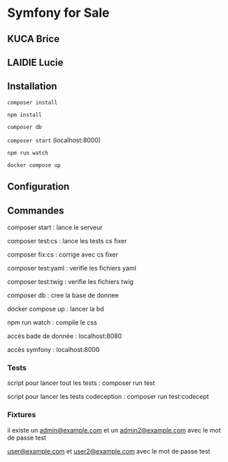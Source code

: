 # Symfony for Sale
## KUCA Brice
## LAIDIE Lucie

## Installation

```composer install```

```npm install```

```composer db```

```composer start``` (localhost:8000)

```npm run watch```

```docker compose up```

## Configuration

## Commandes

composer start : lance le serveur

composer test:cs : lance les tests cs fixer

composer fix:cs : corrige avec cs fixer

composer test:yaml : verifie les fichiers yaml

composer test:twig : verifie les fichiers twig

composer db : cree la base de donnee

docker compose up : lancer la bd

npm run watch : compile le css

accès bade de donnée : localhost:8080

accès symfony : localhost:8000

### Tests

script pour lancer tout les tests : composer run test

script pour lancer les tests codeception : composer run test:codecept

### Fixtures

il existe un admin@example.com et un admin2@example.com avec le mot de passe test

user@example.com et user2@example.com avec le mot de passe test